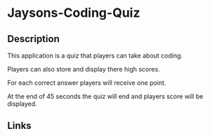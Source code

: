 # Jaysons-Coding-Quiz
## Description
This application is a quiz that players can take about coding.

Players can also store and display there high scores.

For each correct answer players will receive one point.

At the end of 45 seconds the quiz will end and players score will be displayed.

## Links



